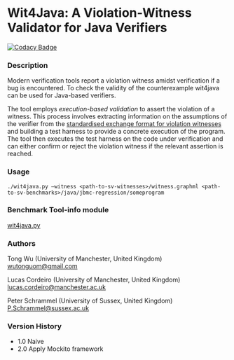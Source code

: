 # Wit4Java: A Violation-Witness Validator for Java Verifiers

[![Codacy Badge](https://app.codacy.com/project/badge/Grade/7aa7c9bff3c5458d9af4b055f97af8ce)](https://www.codacy.com/gh/wit4java/wit4java/dashboard?utm_source=github.com&amp;utm_medium=referral&amp;utm_content=wit4java/wit4java&amp;utm_campaign=Badge_Grade)

### Description

Modern verification tools report a violation witness amidst verification if a bug is encountered. To check the validity of the counterexample wit4java can be used for Java-based verifiers. 

The tool employs *execution-based validation* to assert the violation of a witness. This process involves extracting information on the assumptions of the verifier from the [standardised exchange format for violation witnesses](https://github.com/sosy-lab/sv-witnesses/blob/main/README-GraphML.md) and building a test harness to provide a concrete execution of the program. The tool then executes the test harness on the code under verification and can either confirm or reject the violation witness if the relevant assertion is reached.

### Usage
```
./wit4java.py –witness <path-to-sv-witnesses>/witness.graphml <path-to-sv-benchmarks>/java/jbmc-regression/someprogram
```

### Benchmark Tool-info module

[wit4java.py](https://github.com/sosy-lab/benchexec/blob/main/benchexec/tools/wit4java.py)

### Authors
Tong Wu (University of Manchester, United Kingdom) wutonguom@gmail.com

Lucas Cordeiro (University of Manchester, United Kingdom) lucas.cordeiro@manchester.ac.uk

Peter Schrammel (University of Sussex, United Kingdom) P.Schrammel@sussex.ac.uk

### Version History
- 1.0
Naive
- 2.0
Apply Mockito framework
